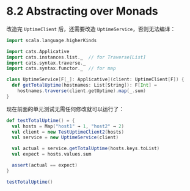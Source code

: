 # 8.2 Abstracting over Monads

改造完 `UptimeClient` 后，还需要改造 `UptimeService`，否则无法编译：

```Scala
import scala.language.higherKinds

import cats.Applicative
import cats.instances.list._  // for Traverse[List]
import cats.syntax.traverse._ 
import cats.syntax.functor._  // for map

class UptimeService[F[_]: Applicative](client: UptimeClient[F]) {
  def getTotalUptime(hostnames: List[String]): F[Int] =
    hostnames.traverse(client.getUptime).map(_.sum)
}
```

现在前面的单元测试无需任何修改就可以运行了：

```Scala
def testTotalUptime() = {
  val hosts = Map("host1" → 1, "host2" → 2)
  val client = new TestUptimeClient2(hosts)
  val service = new UptimeService(client)

  val actual = service.getTotalUptime(hosts.keys.toList)
  val expect = hosts.values.sum

  assert(actual == expect)
}

testTotalUptime()
```
